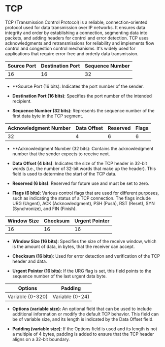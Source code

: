 # TCP

TCP (Transmission Control Protocol) is a reliable, connection-oriented protocol used for data transmission over IP networks. It ensures data integrity and order by establishing a connection, segmenting data into packets, and adding headers for control and error detection. TCP uses acknowledgments and retransmissions for reliability and implements flow control and congestion control mechanisms. It's widely used for applications that require error-free and orderly data transmission.

| Source Port | Destination Port | Sequence Number |
|-------------|-----------------|-----------------|
|     16      |       16        |       32        |

* **Source Port (16 bits): Indicates the port number of the sender.

* **Destination Port (16 bits)**: Specifies the port number of the intended recipient.

* **Sequence Number (32 bits)**: Represents the sequence number of the first data byte in the TCP segment.

| Acknowledgment Number | Data Offset | Reserved | Flags |
|-----------------------|-------------|----------|-------|
|          32           |     4       |    6     |   6   |

* **Acknowledgment Number (32 bits): Contains the acknowledgment number that the sender expects to receive next.

* **Data Offset (4 bits)**: Indicates the size of the TCP header in 32-bit words (i.e., the number of 32-bit words that make up the header). This field is used to determine the start of the TCP data.

*  **Reserved (6 bits)**: Reserved for future use and must be set to zero.

* **Flags (6 bits)**: Various control flags that are used for different purposes, such as indicating the status of a TCP connection. The flags include URG (Urgent), ACK (Acknowledgment), PSH (Push), RST (Reset), SYN (Synchronize), and FIN (Finish).

| Window Size | Checksum | Urgent Pointer |
|-------------|----------|----------------|
|     16      |    16    |       16       |

* **Window Size (16 bits)**: Specifies the size of the receive window, which is the amount of data, in bytes, that the receiver can accept.

* **Checksum (16 bits)**: Used for error detection and verification of the TCP header and data.

* **Urgent Pointer (16 bits)**: If the URG flag is set, this field points to the sequence number of the last urgent data byte.

|       Options       |     Padding     |
|---------------------|-----------------|
| Variable (0-320)    | Variable (0-24) |

*  **Options (variable size)**: An optional field that can be used to include additional information or modify the default TCP behavior. This field can be of variable size, and its length is indicated by the Data Offset field.

* **Padding (variable size)**: If the Options field is used and its length is not a multiple of 4 bytes, padding is added to ensure that the TCP header aligns on a 32-bit boundary.